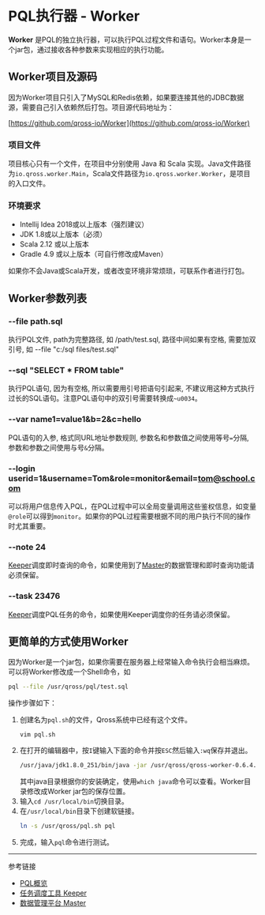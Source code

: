 # PQL执行器 - Worker 

**Worker** 是PQL的独立执行器，可以执行PQL过程文件和语句。Worker本身是一个jar包，通过接收各种参数来实现相应的执行功能。

## Worker项目及源码

因为Worker项目只引入了MySQL和Redis依赖，如果要连接其他的JDBC数据源，需要自己引入依赖然后打包。项目源代码地址为：

[https://github.com/qross-io/Worker](https://github.com/qross-io/Worker)

### 项目文件

项目核心只有一个文件，在项目中分别使用 Java 和 Scala 实现。Java文件路径为`io.qross.worker.Main`，Scala文件路径为`io.qross.worker.Worker`，是项目的入口文件。


### 环境要求

* Intellij Idea 2018或以上版本（强烈建议）
* JDK 1.8或以上版本（必须）
* Scala 2.12 或以上版本
* Gradle 4.9 或以上版本（可自行修改成Maven）

如果你不会Java或Scala开发，或者改变环境非常烦琐，可联系作者进行打包。

## Worker参数列表

### --file path.sql
执行PQL文件, path为完整路径, 如 /path/test.sql, 路径中间如果有空格, 需要加双引号, 如 --file "c:/sql files/test.sql"

### --sql "SELECT * FROM table"
执行PQL语句, 因为有空格, 所以需要用引号把语句引起来, 不建议用这种方式执行过长的SQL语句。注意PQL语句中的双引号需要转换成`~u0034`。

### --var name1=value1&b=2&c=hello
PQL语句的入参, 格式同URL地址参数规则, 参数名和参数值之间使用等号`=`分隔, 参数和参数之间使用与号`&`分隔。

### --login userid=1&username=Tom&role=monitor&email=tom@school.com
可以将用户信息传入PQL，在PQL过程中可以全局变量调用这些鉴权信息，如变量`@role`可以得到`monitor`。如果你的PQL过程需要根据不同的用户执行不同的操作时尤其重要。

### --note 24
[Keeper](/keeper/overview)调度即时查询的命令，如果使用到了[Master](/master/overview.md)的数据管理和即时查询功能请必须保留。

### --task 23476
[Keeper](/keeper/overview)调度PQL任务的命令，如果使用Keeper调度你的任务请必须保留。


## 更简单的方式使用Worker

因为Worker是一个jar包，如果你需要在服务器上经常输入命令执行会相当麻烦。可以将Worker修改成一个Shell命令，如
```sh
pql --file /usr/qross/pql/test.sql
```
操作步骤如下：
1. 创建名为`pql.sh`的文件，Qross系统中已经有这个文件。
    ```
    vim pql.sh
    ```
2. 在打开的编辑器中，按`I`键输入下面的命令并按`ESC`然后输入`:wq`保存并退出。
    ```sh
    /usr/java/jdk1.8.0_251/bin/java -jar /usr/qross/qross-worker-0.6.4.jar $*
    ```
    其中java目录根据你的安装确定，使用`which java`命令可以查看。Worker目录修改成Worker jar包的保存位置。
3. 输入`cd /usr/local/bin`切换目录。
4. 在`/usr/local/bin`目录下创建软链接。
    ```sh
    ln -s /usr/qross/pql.sh pql
    ```
5. 完成，输入`pql`命令进行测试。


---
参考链接

* [PQL概览](/pql/overview.md)
* [任务调度工具 Keeper](/keeper/overview.md)
* [数据管理平台 Master](/master/overview.md)